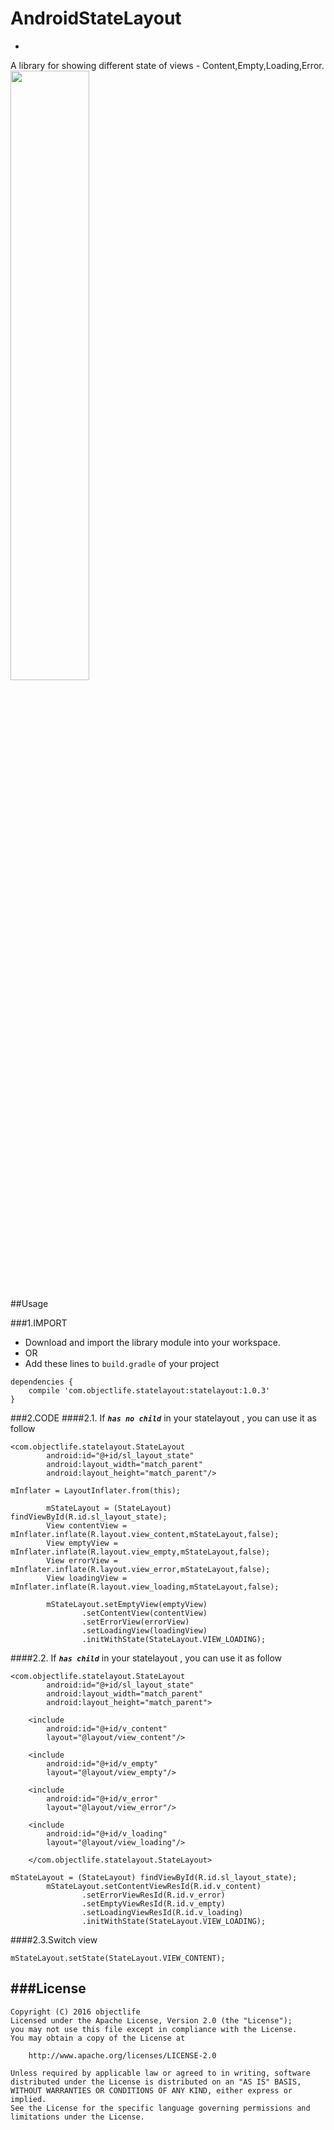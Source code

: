 # AndroidStateLayout
-
A library for showing different state of views - Content,Empty,Loading,Error.
<img src="https://github.com/objectlife/StateLayout/blob/master/screenshot/state_layout.gif" width="50%" height="50%" />

##Usage

###1.IMPORT
* Download and import the library module into your workspace.
* OR
* Add these lines to `build.gradle` of your project

```
dependencies {
    compile 'com.objectlife.statelayout:statelayout:1.0.3'
}
```

###2.CODE
####2.1. If ***`has no child`*** in your statelayout , you can use it as follow
```
<com.objectlife.statelayout.StateLayout
        android:id="@+id/sl_layout_state"
        android:layout_width="match_parent"
        android:layout_height="match_parent"/>
```
```
mInflater = LayoutInflater.from(this);

        mStateLayout = (StateLayout) findViewById(R.id.sl_layout_state);
        View contentView = mInflater.inflate(R.layout.view_content,mStateLayout,false);
        View emptyView = mInflater.inflate(R.layout.view_empty,mStateLayout,false);
        View errorView = mInflater.inflate(R.layout.view_error,mStateLayout,false);
        View loadingView = mInflater.inflate(R.layout.view_loading,mStateLayout,false);

        mStateLayout.setEmptyView(emptyView)
                .setContentView(contentView)
                .setErrorView(errorView)
                .setLoadingView(loadingView)
                .initWithState(StateLayout.VIEW_LOADING);
```
####2.2. If ***`has child`*** in your statelayout , you can use it as follow
```
<com.objectlife.statelayout.StateLayout
        android:id="@+id/sl_layout_state"
        android:layout_width="match_parent"
        android:layout_height="match_parent">

    <include
        android:id="@+id/v_content"
        layout="@layout/view_content"/>

    <include
        android:id="@+id/v_empty"
        layout="@layout/view_empty"/>

    <include
        android:id="@+id/v_error"
        layout="@layout/view_error"/>

    <include
        android:id="@+id/v_loading"
        layout="@layout/view_loading"/>

    </com.objectlife.statelayout.StateLayout>
```
```
mStateLayout = (StateLayout) findViewById(R.id.sl_layout_state);
        mStateLayout.setContentViewResId(R.id.v_content)
                .setErrorViewResId(R.id.v_error)
                .setEmptyViewResId(R.id.v_empty)
                .setLoadingViewResId(R.id.v_loading)
                .initWithState(StateLayout.VIEW_LOADING);
```
####2.3.Switch view
```
mStateLayout.setState(StateLayout.VIEW_CONTENT);
```
###License
-
```
Copyright (C) 2016 objectlife
Licensed under the Apache License, Version 2.0 (the "License");
you may not use this file except in compliance with the License.
You may obtain a copy of the License at

    http://www.apache.org/licenses/LICENSE-2.0

Unless required by applicable law or agreed to in writing, software
distributed under the License is distributed on an "AS IS" BASIS,
WITHOUT WARRANTIES OR CONDITIONS OF ANY KIND, either express or implied.
See the License for the specific language governing permissions and limitations under the License.
```